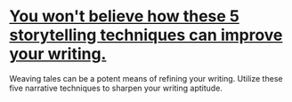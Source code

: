 
# [You won't believe how these 5 storytelling techniques can improve your writing.](https://www.mindhaste.com/t/storytelling/you-wont-believe-how-these-5-storytelling-techniques-can-improve-your-writing-126)

Weaving tales can be a potent means of refining your writing. Utilize these five narrative techniques to sharpen your writing aptitude.
    
